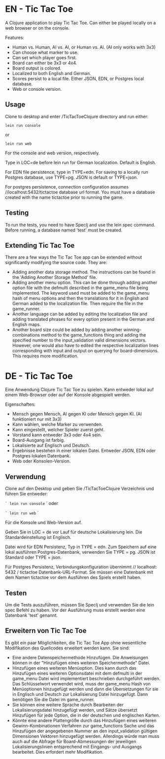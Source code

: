# EN - Tic Tac Toe

A Clojure application to play Tic Tac Toe. Can either be played locally on a web browser or on the console.

Features:

* Human vs. Human, AI vs. AI, or Human vs. AI. (AI only works with 3x3)
* Can choose what marker to use.
* Can set which player goes first.
* Board can either be 3x3 or 4x4.
* Board output is colored.
* Localized to both English and German.
* Scores persist to a local file. Either JSON, EDN, or Postgres local database.
* Web or console version.

## Usage

Clone to desktop and enter /TicTacToeClojure directory and run either:

```
lein run console
```
or

```
lein run web
```

For the console and web version, respectively.

Type in LOC=de before lein run for German localization. Default is English.

For EDN file persistence, type in TYPE=edn. For saving to a locally run Postgres database, use TYPE=pg. JSON is default or TYPE=json.

For postgres persistence, connection configuration assumes //localhost:5432/tictactoe database url format. You must have a database created with the name tictactoe prior to running the game.

## Testing

To run the tests, you need to have Speclj and use the lein spec command. Before running, a database named 'test' must be created.

## Extending Tic Tac Toe

There are a few ways the Tic Tac Toe app can be extended without significantly modifying the source code. They are:

* Adding another data storage method. The instructions can be found in the 'Adding Another Storage Method' file.
* Adding another menu option. This can be done through adding another option file with the defmulti described in the game_menu file being implemented. The keyword used must be added to the game_menu hash of menu options and then the translations for it in English and German added to the localization file. Then require the file in the game_runner.
* Another language can be added by editing the localization file and adding translated phrases for every option present in the German and English maps.
* Another board size could be added by adding another winning-combinations method to the game_functions thing and adding the specified number to the input_validation valid dimensions vectors. However, one would also have to edited the respective localization lines corresponding with input and output on querying for board-dimensions. This requires more modification.

# DE - Tic Tac Toe

Eine Anwendung Clojure Tic Tac Toe zu spielen. Kann entweder lokal auf einem Web-Browser oder auf der Konsole abgespielt werden.

Eigenschaften:

* Mensch gegen Mensch, AI gegen KI oder Mensch gegen KI. (AI funktioniert nur mit 3x3)
* Kann wählen, welche Marker zu verwenden.
* Kann eingestellt, welcher Spieler zuerst geht.
* Vorstand kann entweder 3x3 oder 4x4 sein.
* Board-Ausgang ist farbig.
* Lokalisierte auf Englisch und Deutsch.
* Ergebnisse bestehen in einer lokalen Datei. Entweder JSON, EDN oder Postgres lokalen Datenbank.
* Web oder Konsolen-Version.

## Verwendung

Clone auf den Desktop und geben Sie /TicTacToeClojure Verzeichnis und führen Sie entweder:

`` `
lein run console
`` `
oder

`` `
lein run web
`` `

Für die Konsole und Web-Version auf.

Geben Sie in LOC = de vor Lauf für deutsche Lokalisierung lein. Die Standardeinstellung ist Englisch.

Datei wird für EDN Persistenz, Typ in TYPE = edn. Zum Speichern auf eine lokal ausführen Postgres-Datenbank, verwenden Sie TYPE = pg. JSON ist Standard oder TYPE = json.

Für Postgres Persistenz, Verbindungskonfiguration übernimmt // localhost: 5432 / tictactoe Datenbank-URL-Format. Sie müssen eine Datenbank mit dem Namen tictactoe vor dem Ausführen des Spiels erstellt haben.

## Testen

Um die Tests auszuführen, müssen Sie Speclj und verwenden Sie die lein spec Befehl zu haben. Vor der Ausführung muss erstellt werden eine Datenbank 'test' genannt.

## Erweitern von Tic Tac Toe

Es gibt ein paar Möglichkeiten, die Tic Tac Toe App ohne wesentliche Modifikation des Quellcodes erweitert werden kann. Sie sind:

* Eine andere Datenspeichermethode Hinzufügen. Die Anweisungen können in der "Hinzufügen eines weiteren Speichermethode" Datei.
* Hinzufügen eines weiteren Menüoption. Dies kann durch das Hinzufügen eines weiteren Optionsdatei mit dem defmulti in der game_menu Datei wird implementiert beschrieben durchgeführt werden. Das Schlüsselwort verwendet wird, muss der game_menu Hash von Menüoptionen hinzugefügt werden und dann die Übersetzungen für sie in Englisch und Deutsch zur Lokalisierung Datei hinzugefügt. Dann benötigen Sie die Datei im game_runner.
* Sie können eine weitere Sprache durch Bearbeiten der Lokalisierungsdatei hinzugefügt werden, und Sätze übersetzt Hinzufügen für jede Option, die in der deutschen und englischen Karten.
* Könnte eine andere Plattengröße durch das Hinzufügen eines weiteren Gewinn-Kombinationen Verfahren zur game_functions Sache und das Hinzufügen der angegebenen Nummer an den input_validation gültigen Dimensionen Vektoren hinzugefügt werden. Allerdings würde man muss auch auf die Abfrage für Board-Abmessungen der jeweiligen Lokalisierungslinien entsprechend mit Eingangs- und Ausgangs bearbeitet. Dies erfordert mehr Modifikation.
